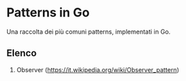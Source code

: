 # Patterns in Go

Una raccolta dei più comuni patterns, implementati in Go.

## Elenco

1. Observer (https://it.wikipedia.org/wiki/Observer_pattern)
